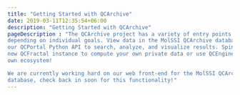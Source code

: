 ```yaml
---
title: "Getting Started with QCArchive"
date: 2019-03-11T12:35:54+06:00
description: "Getting Started with QCArchive"
pageDescription : "The QCArchive project has a variety of entry points
depending on individual goals. View data in the MolSSI QCArchive database with
our QCPortal Python API to search, analyze, and visualize results. Spin up a
new QCFractal instance to compute your own private data or use QCEngine in your
own ecosystem!

We are currently working hard on our web front-end for the MolSSI QCArchive
database, check back in soon for this functionality!"
---
```



